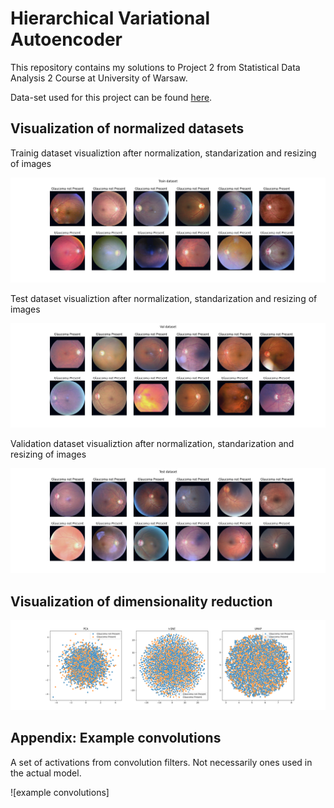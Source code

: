 # Hierarchical Variational Autoencoder 

This repository contains my solutions to Project 2 from Statistical Data Analysis 2 Course at University of Warsaw.

Data-set used for this project can be found [here](https://www.kaggle.com/datasets/sabari50312/fundus-pytorch).

## Visualization of normalized datasets

Trainig dataset visualiztion after normalization, standarization and resizing of images

![training dataset visualiztion after normalization](./processed_data/Figure1.png)

Test dataset visualiztion after normalization, standarization and resizing of images

![test dataset visualiztion after normalization](./processed_data/Figure2.png)

Validation dataset visualiztion after normalization, standarization and resizing of images

![validation dataset visualiztion after normalization](./processed_data/Figure3.png)

## Visualization of dimensionality reduction

![dimensionality reduction](./Dimensionality_reduction.png)

## Appendix: Example convolutions 

A set of activations from convolution filters. Not necessarily ones used in the actual model.

![example convolutions]
